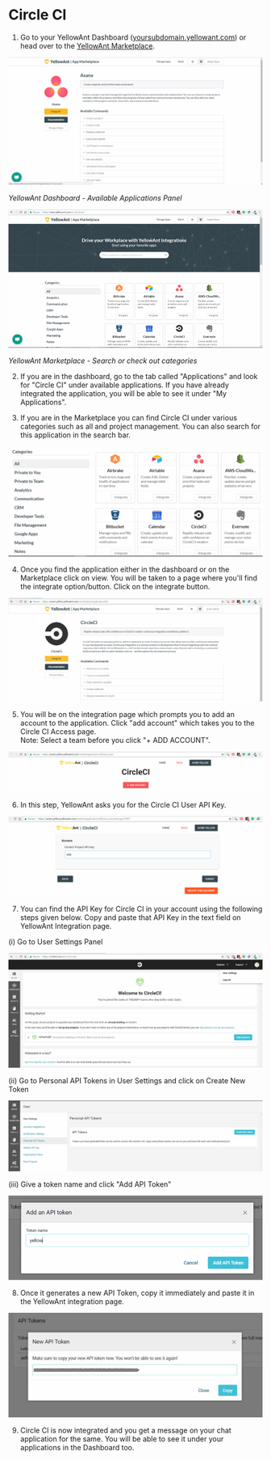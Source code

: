 # Circle CI

1. Go to your YellowAnt Dashboard \([yoursubdomain.yellowant.com](https://github.com/yellowanthq/yellowant-help-center/tree/bdad19066023aa6a8b667a1d6f05b72945b49759/yoursubdomain.yellowant.com)\) or head over to the [YellowAnt Marketplace](https://www.yellowant.com/marketplace). 

![](../../.gitbook/assets/image%20%2815%29.png)

_YellowAnt Dashboard - Available Applications Panel_

![](../../.gitbook/assets/image%20%28103%29.png)

_YellowAnt Marketplace - Search or check out categories_

2. If you are in the dashboard, go to the tab called "Applications" and look for "Circle CI" under available applications. If you have already integrated the application, you will be able to see it under "My Applications".

3. If you are in the Marketplace you can find Circle CI under various categories such as all and project management. You can also search for this application in the search bar.  


![](../../.gitbook/assets/image%20%2831%29.png)

4. Once you find the application either in the dashboard or on the Marketplace click on view. You will be taken to a page where you'll find the integrate option/button. Click on the integrate button.  


![](../../.gitbook/assets/image%20%2814%29.png)

5. You will be on the integration page which prompts you to add an account to the application. Click "add account" which takes you to the Circle CI Access page.  
Note: Select a team before you click "+ ADD ACCOUNT".  


![](../../.gitbook/assets/image%20%2846%29.png)

6. In this step, YellowAnt asks you for the Circle CI User API Key.  


![](../../.gitbook/assets/image%20%2842%29.png)

7. You can find the API Key for Circle CI in your account using the following steps given below. Copy and paste that API Key in the text field on YellowAnt Integration page.

\(i\) Go to User Settings Panel

![](../../.gitbook/assets/image%20%28101%29.png)

\(ii\) Go to Personal API Tokens in User Settings and click on Create New Token

![](../../.gitbook/assets/image%20%2845%29.png)

\(iii\) Give a token name and click "Add API Token"

![](../../.gitbook/assets/image%20%2834%29.png)

8. Once it generates a new API Token, copy it immediately and paste it in the YellowAnt integration page.

![](../../.gitbook/assets/image%20%2854%29.png)

9. Circle CI is now integrated and you get a message on your chat application for the same. You will be able to see it under your applications in the Dashboard too.

